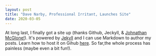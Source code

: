 ```yaml
---
layout: post
title: "Dave Narby, Professional Irritant, Launches Site"
date: 2020-03-05
---
```


At long last, I finally got a site up (thanks Github, Jeckyll, & [Johnathan McGlone!](http://jmcglone.com/)). It's powered by [Jekyll](http://jekyllrb.com) and I can use Markdown to author my posts. Learn how to host it on Gihub [here](https://jekyllrb.com/docs/github-pages/). So far,the whole process has painless (maybe even a bit fun!).
